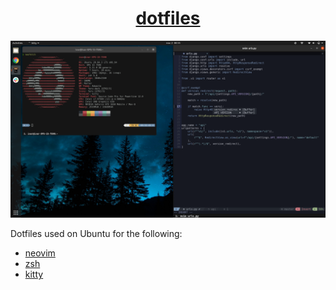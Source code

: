 <h1 align="center" style="text-decoration: underline;">dotfiles</h1>

<p align="center">
  <img src="screenshots/ubuntu-desktop.png" alt="desktop" width="700" />
</p>

Dotfiles used on Ubuntu for the following:

- [neovim](https://neovim.io/)
- [zsh](http://zsh.sourceforge.net)
- [kitty](https://sw.kovidgoyal.net/kitty/)

